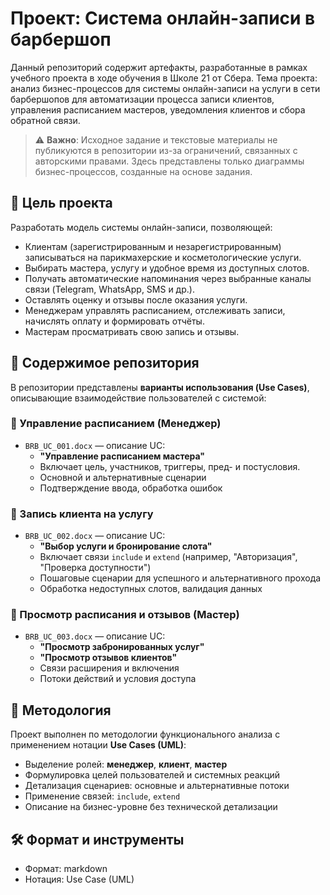 # Проект: Система онлайн-записи в барбершоп

Данный репозиторий содержит артефакты, разработанные в рамках учебного проекта в ходе обучения в Школе 21 от Сбера. 
Тема проекта: анализ бизнес-процессов для системы онлайн-записи на услуги в сети барбершопов для автоматизации процесса записи клиентов, управления расписанием мастеров, уведомления клиентов и сбора обратной связи.

> ⚠️ **Важно**: Исходное задание и текстовые материалы не публикуются в репозитории из-за ограничений, связанных с авторскими правами. 
Здесь представлены только диаграммы бизнес-процессов, созданные на основе задания.

## 🎯 Цель проекта

Разработать модель системы онлайн-записи, позволяющей:
- Клиентам (зарегистрированным и незарегистрированным) записываться на парикмахерские и косметологические услуги.
- Выбирать мастера, услугу и удобное время из доступных слотов.
- Получать автоматические напоминания через выбранные каналы связи (Telegram, WhatsApp, SMS и др.).
- Оставлять оценку и отзывы после оказания услуги.
- Менеджерам управлять расписанием, отслеживать записи, начислять оплату и формировать отчёты.
- Мастерам просматривать свою запись и отзывы.

## 📁 Содержимое репозитория
В репозитории представлены **варианты использования (Use Cases)**, описывающие взаимодействие пользователей с системой:

### 📌 Управление расписанием (Менеджер)
- `BRB_UC_001.docx` — описание UC:
  - **"Управление расписанием мастера"**
  - Включает цель, участников, триггеры, пред- и постусловия.
  - Основной и альтернативные сценарии
  - Подтверждение ввода, обработка ошибок

### 📌 Запись клиента на услугу
- `BRB_UC_002.docx` — описание UC:
  - **"Выбор услуги и бронирование слота"**
  - Включает связи `include` и `extend` (например, "Авторизация", "Проверка доступности")
  - Пошаговые сценарии для успешного и альтернативного прохода
  - Обработка недоступных слотов, валидация данных

### 📌 Просмотр расписания и отзывов (Мастер)
- `BRB_UC_003.docx` — описание UC:
  - **"Просмотр забронированных услуг"**
  - **"Просмотр отзывов клиентов"**
  - Связи расширения и включения
  - Потоки действий и условия доступа

## 🧩 Методология
Проект выполнен по методологии функционального анализа с применением нотации **Use Cases (UML)**:
- Выделение ролей: **менеджер**, **клиент**, **мастер**
- Формулировка целей пользователей и системных реакций
- Детализация сценариев: основные и альтернативные потоки
- Применение связей: `include`, `extend`
- Описание на бизнес-уровне без технической детализации

## 🛠️ Формат и инструменты
- Формат: markdown
- Нотация: Use Case (UML)
